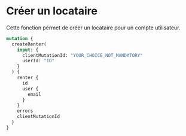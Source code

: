 # Créer un locataire

Cette fonction permet de créer un locataire pour un compte utilisateur.

```graphql
mutation {
  createRenter(
    input: {
      clientMutationId: "YOUR_CHOICE_NOT_MANDATORY"
      userId: "ID"
    }
  ) {
    renter {
      id
      user {
        email
      }
    }
    errors
    clientMutationId
  }
}
```

